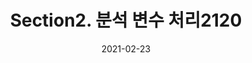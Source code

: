 ---
title:  "Section2. 분석 변수 처리2120"

categories:
  - 빅데이터 분석 기사
tags: 
  - Part2. 빅데이터 탐색
  - Chapter1. 데이터 전처리
  - Section2. 분석 변수 처리

toc: true
toc_sticky: true
 
date: 2021-02-23
last_modified_at: 2021-02-25
---